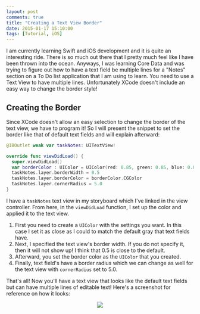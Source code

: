 ```yaml
---
layout: post
comments: true
title: "Creating a Text View Border"
date: 2015-01-17 15:10:00
tags: [Tutorial, iOS]
---
```


I am currently learning Swift and iOS development and it is quite an interesting ride. There is so much out there
that I pretty much feel like I have been thrown into the ocean. Anyways, I was learning Core Data and was trying
to figure out how to have a text field be multiple lines for a "Notes" section on a To Do list application that
I am using to learn. You need to use a Text View to have multiple lines. Unfortunately XCode doesn't include an
easy way to change the border style!

<!--more-->

## Creating the Border

Since XCode doesn't allow an easy selection to change the border of the text view, we have to program it! So I
will present the snippet to set the border like that of default text fields and will explain afterward:

```swift
@IBOutlet weak var taskNotes: UITextView!

override func viewDidLoad() {
  super.viewDidLoad()
  var borderColor : UIColor = UIColor(red: 0.85, green: 0.85, blue: 0.85, alpha: 1.0)
  taskNotes.layer.borderWidth = 0.5
  taskNotes.layer.borderColor = borderColor.CGColor
  taskNotes.layer.cornerRadius = 5.0
}
```

I have a `taskNotes` text view in my storyboard which I've linked in the view controller. From here, in the
`viewDidLoad` function, I set up the color and applied it to the text view.

1. First you need to create a `UIColor` with the settings you want. In this case I set it as close as I could
to match the default gray that text fields have.
1. Next, I specified the text view's border width. If you do not specify it, then it will not show up! I think
that 0.5 is close to the default.
1. Afterward, you set the border color as the `UIColor` that you created.
1. Finally, text field's have a border radius which we can change as well for the text view with `cornerRadius`
set to 5.0.

That's all! Now you'll have a text view that looks like the default text fields but can have multiple lines of
editable text! Here's a screenshot for reference on how it looks:

<center><img src="{{ site.url }}/images/textview-border/textview-border.png" /></center>
